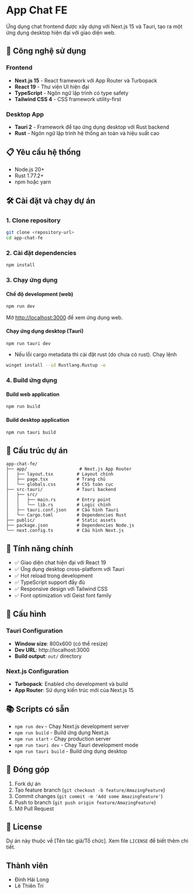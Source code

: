 # App Chat FE

Ứng dụng chat frontend được xây dựng với Next.js 15 và Tauri, tạo ra một ứng dụng desktop hiện đại với giao diện web.

## 🚀 Công nghệ sử dụng

### Frontend
- **Next.js 15** - React framework với App Router và Turbopack
- **React 19** - Thư viện UI hiện đại 
- **TypeScript** - Ngôn ngữ lập trình có type safety
- **Tailwind CSS 4** - CSS framework utility-first

### Desktop App
- **Tauri 2** - Framework để tạo ứng dụng desktop với Rust backend
- **Rust** - Ngôn ngữ lập trình hệ thống an toàn và hiệu suất cao

## 📋 Yêu cầu hệ thống

- Node.js 20+ 
- Rust 1.77.2+
- npm hoặc yarn

## 🛠️ Cài đặt và chạy dự án

### 1. Clone repository
```bash
git clone <repository-url>
cd app-chat-fe
```

### 2. Cài đặt dependencies
```bash
npm install
```

### 3. Chạy ứng dụng

#### Chế độ development (web)
```bash
npm run dev
```
Mở [http://localhost:3000](http://localhost:3000) để xem ứng dụng web.

#### Chạy ứng dụng desktop (Tauri)
```bash
npm run tauri dev
```

- Nếu lỗi cargo metadata thì cài đặt rust (do chưa có rust). Chạy lệnh
```bash
winget install --id Rustlang.Rustup -e
```

### 4. Build ứng dụng

#### Build web application
```bash
npm run build
```

#### Build desktop application
```bash
npm run tauri build
```

## 📁 Cấu trúc dự án

```
app-chat-fe/
├── app/                    # Next.js App Router
│   ├── layout.tsx         # Layout chính
│   ├── page.tsx           # Trang chủ
│   └── globals.css        # CSS toàn cục
├── src-tauri/             # Tauri backend
│   ├── src/
│   │   ├── main.rs        # Entry point
│   │   └── lib.rs         # Logic chính
│   ├── tauri.conf.json    # Cấu hình Tauri
│   └── Cargo.toml         # Dependencies Rust
├── public/                # Static assets
├── package.json           # Dependencies Node.js
└── next.config.ts         # Cấu hình Next.js
```

## 🎯 Tính năng chính

- ✅ Giao diện chat hiện đại với React 19
- ✅ Ứng dụng desktop cross-platform với Tauri
- ✅ Hot reload trong development
- ✅ TypeScript support đầy đủ
- ✅ Responsive design với Tailwind CSS
- ✅ Font optimization với Geist font family

## 🔧 Cấu hình

### Tauri Configuration
- **Window size**: 800x600 (có thể resize)
- **Dev URL**: http://localhost:3000
- **Build output**: `out/` directory

### Next.js Configuration
- **Turbopack**: Enabled cho development và build
- **App Router**: Sử dụng kiến trúc mới của Next.js 15

## 📚 Scripts có sẵn

- `npm run dev` - Chạy Next.js development server
- `npm run build` - Build ứng dụng Next.js
- `npm run start` - Chạy production server
- `npm run tauri dev` - Chạy Tauri development mode
- `npm run tauri build` - Build ứng dụng desktop

## 🤝 Đóng góp

1. Fork dự án
2. Tạo feature branch (`git checkout -b feature/AmazingFeature`)
3. Commit changes (`git commit -m 'Add some AmazingFeature'`)
4. Push to branch (`git push origin feature/AmazingFeature`)
5. Mở Pull Request

## 📄 License

Dự án này thuộc về [Tên tác giả/Tổ chức]. Xem file `LICENSE` để biết thêm chi tiết.

## Thành viên

- Đinh Hải Long
- Lê Thiên Trí

